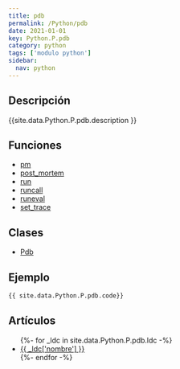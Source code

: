 ```yaml
---
title: pdb
permalink: /Python/pdb
date: 2021-01-01
key: Python.P.pdb
category: python
tags: ['modulo python']
sidebar: 
  nav: python
---
```


## Descripción
{{site.data.Python.P.pdb.description }}

## Funciones
* [pm](/Python/pdb/pm/)
* [post_mortem](/Python/pdb/post_mortem/)
* [run](/Python/pdb/run/)
* [runcall](/Python/pdb/runcall/)
* [runeval](/Python/pdb/runeval/)
* [set_trace](/Python/pdb/set_trace/)

## Clases
* [Pdb](/Python/pdb/Pdb/)

## Ejemplo
~~~python
{{ site.data.Python.P.pdb.code}}
~~~

## Artículos
<ul>
{%- for _ldc in site.data.Python.P.pdb.ldc -%}
   <li>
       <a href="{{_ldc['url'] }}">{{ _ldc['nombre'] }}</a>
   </li>
{%- endfor -%}
</ul>
